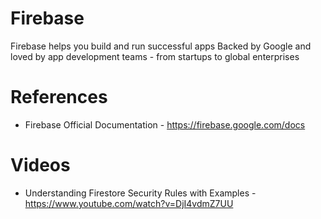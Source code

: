 # Firebase

Firebase helps you build and run successful apps
Backed by Google and loved by app development
teams - from startups to global enterprises

# References

- Firebase Official Documentation - https://firebase.google.com/docs

# Videos

- Understanding Firestore Security Rules with Examples - https://www.youtube.com/watch?v=DjI4vdmZ7UU
